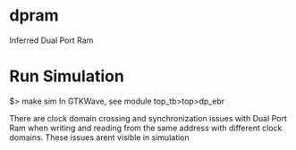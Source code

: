 # dpram
Inferred Dual Port Ram

# Run Simulation
$> make sim
In GTKWave, see module top_tb>top>dp_ebr

There are clock domain crossing and synchronization issues with Dual Port Ram when writing and reading from the same address with different clock domains. These issues arent visible in simulation
